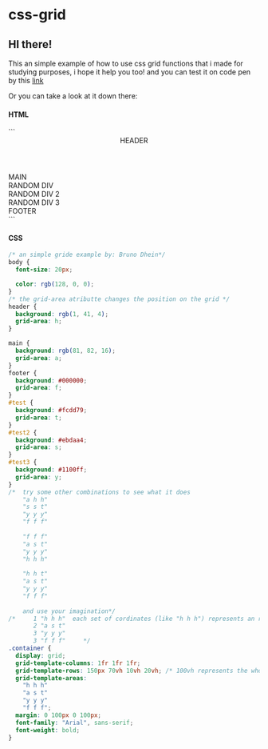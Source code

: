 <h1>css-grid</h1>
<h2>HI there!</h2>
This an simple example of how to use css grid functions that i made for studying purposes,
i hope it help you too!
and you can test it on code pen by this <a href="https://codepen.io/brunodhein/pen/vYYGqqq">link</a>

Or you can take a look at it down there:
<h4>HTML</h4>
```
<!--an simple gride example by: Bruno Dhein-->
<!DOCTYPE html>
<html>
  <head>
    <meta charset="utf-8" />
    <link rel="stylesheet" href="css/global.css" />
    <link rel="stylesheet" href="css/reset.css" />
  </head>
  <body>
    <div class="container">
      <header>HEADER</header>
      <main>MAIN</main>
      <div id="test">RANDOM DIV</div>
      <div id="test2">RANDOM DIV 2</div>
      <div id="test3">RANDOM DIV 3</div>
      <footer>FOOTER</footer>
    </div>
  </body>
</html>
```

<h4>CSS</h4>

```css
/* an simple gride example by: Bruno Dhein*/
body {
  font-size: 20px;

  color: rgb(128, 0, 0);
}
/* the grid-area atributte changes the position on the grid */
header {
  background: rgb(1, 41, 4);
  grid-area: h;
}

main {
  background: rgb(81, 82, 16);
  grid-area: a;
}
footer {
  background: #000000;
  grid-area: f;
}
#test {
  background: #fcdd79;
  grid-area: t;
}
#test2 {
  background: #ebdaa4;
  grid-area: s;
}
#test3 {
  background: #1100ff;
  grid-area: y;
}
/*  try some other combinations to see what it does
    "a h h"
    "s s t"
    "y y y"
    "f f f"
    
    "f f f"
    "a s t"
    "y y y"
    "h h h"
    
    "h h t"
    "a s t"
    "y y y"
    "f f f"
    
    and use your imagination*/
/*     1 "h h h"  each set of cordinates (like "h h h") represents an row and each cordinate (like "h") represents an column
       2 "a s t"
       3 "y y y"
       3 "f f f"     */
.container {
  display: grid;
  grid-template-columns: 1fr 1fr 1fr;
  grid-template-rows: 150px 70vh 10vh 20vh; /* 100vh represents the whole page so each 1vh it's one part of the page and so on */
  grid-template-areas:
    "h h h"
    "a s t"
    "y y y"
    "f f f";
  margin: 0 100px 0 100px;
  font-family: "Arial", sans-serif;
  font-weight: bold;
}

```

